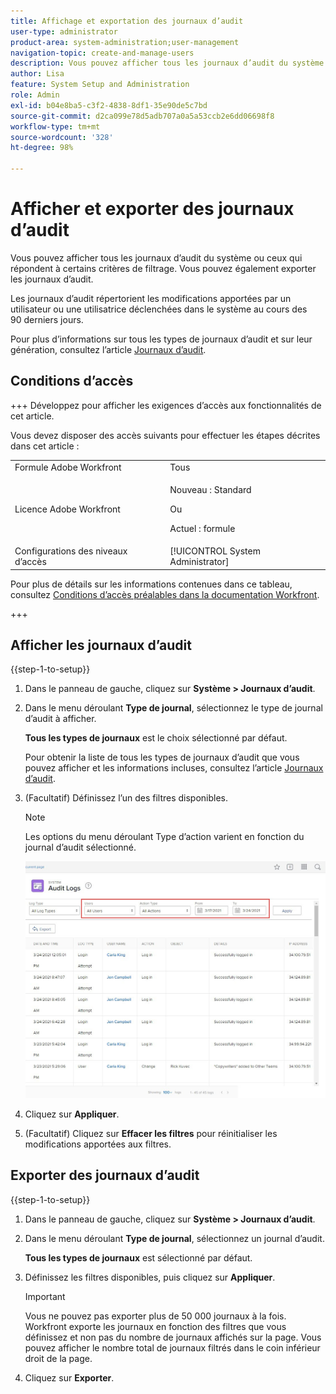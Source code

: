 ```yaml
---
title: Affichage et exportation des journaux d’audit
user-type: administrator
product-area: system-administration;user-management
navigation-topic: create-and-manage-users
description: Vous pouvez afficher tous les journaux d’audit du système ou ceux qui répondent à certains critères de filtrage. Vous pouvez également exporter les journaux d’audit. Les journaux d’audit répertorient les modifications apportées par un utilisateur ou une utilisatrice déclenchées dans le système au cours des 90 derniers jours.
author: Lisa
feature: System Setup and Administration
role: Admin
exl-id: b04e8ba5-c3f2-4838-8df1-35e90de5c7bd
source-git-commit: d2ca099e78d5adb707a0a5a53ccb2e6dd06698f8
workflow-type: tm+mt
source-wordcount: '328'
ht-degree: 98%

---
```


# Afficher et exporter des journaux d’audit

<!--
**DON'T DELETE, DRAFT OR HIDE THIS ARTICLE. IT IS LINKED TO THE PRODUCT, THROUGH THE CONTEXT SENSITIVE HELP LINKS. **
-->

Vous pouvez afficher tous les journaux d’audit du système ou ceux qui répondent à certains critères de filtrage. Vous pouvez également exporter les journaux d’audit.

Les journaux d’audit répertorient les modifications apportées par un utilisateur ou une utilisatrice déclenchées dans le système au cours des 90 derniers jours.

Pour plus d’informations sur tous les types de journaux d’audit et sur leur génération, consultez l’article [Journaux d’audit](../../../administration-and-setup/add-users/create-and-manage-users/audit-logs.md).

## Conditions d’accès

+++ Développez pour afficher les exigences d’accès aux fonctionnalités de cet article.

Vous devez disposer des accès suivants pour effectuer les étapes décrites dans cet article :

<table style="table-layout:auto"> 
 <col> 
 <col> 
 <tbody> 
  <tr> 
   <td role="rowheader">Formule Adobe Workfront</td> 
   <td>Tous</td> 
  </tr> 
  <tr> 
  <tr> 
   <td role="rowheader">Licence Adobe Workfront</td> 
   <td><p>Nouveau : Standard</p>
       <p>Ou</p>
       <p>Actuel : formule</p></td>
  </tr> 
  </tr> 
  <tr> 
   <td role="rowheader">Configurations des niveaux d’accès</td> 
   <td>[!UICONTROL System Administrator]</td>
  </tr> 
 </tbody> 
</table>

Pour plus de détails sur les informations contenues dans ce tableau, consultez [Conditions d’accès préalables dans la documentation Workfront](/help/quicksilver/administration-and-setup/add-users/access-levels-and-object-permissions/access-level-requirements-in-documentation.md).

+++

## Afficher les journaux d’audit

{{step-1-to-setup}}

1. Dans le panneau de gauche, cliquez sur **Système > Journaux d’audit**.
1. Dans le menu déroulant **Type de journal**, sélectionnez le type de journal d’audit à afficher.

   **Tous les types de journaux** est le choix sélectionné par défaut.

   Pour obtenir la liste de tous les types de journaux d’audit que vous pouvez afficher et les informations incluses, consultez l’article [Journaux d’audit](../../../administration-and-setup/add-users/create-and-manage-users/audit-logs.md).

1. (Facultatif) Définissez l’un des filtres disponibles.

   >[!NOTE]
   >
   >Les options du menu déroulant Type d’action varient en fonction du journal d’audit sélectionné.

   ![Journaux d’audit](assets/audit-logs.jpg)

1. Cliquez sur **Appliquer**.
1. (Facultatif) Cliquez sur **Effacer les filtres** pour réinitialiser les modifications apportées aux filtres.

## Exporter des journaux d’audit

{{step-1-to-setup}}

1. Dans le panneau de gauche, cliquez sur **Système > Journaux d’audit**.

1. Dans le menu déroulant **Type de journal**, sélectionnez un journal d’audit.

   **Tous les types de journaux** est sélectionné par défaut.

1. Définissez les filtres disponibles, puis cliquez sur **Appliquer**.

   >[!IMPORTANT]
   >
   >Vous ne pouvez pas exporter plus de 50 000 journaux à la fois. Workfront exporte les journaux en fonction des filtres que vous définissez et non pas du nombre de journaux affichés sur la page. Vous pouvez afficher le nombre total de journaux filtrés dans le coin inférieur droit de la page.

1. Cliquez sur **Exporter**.
